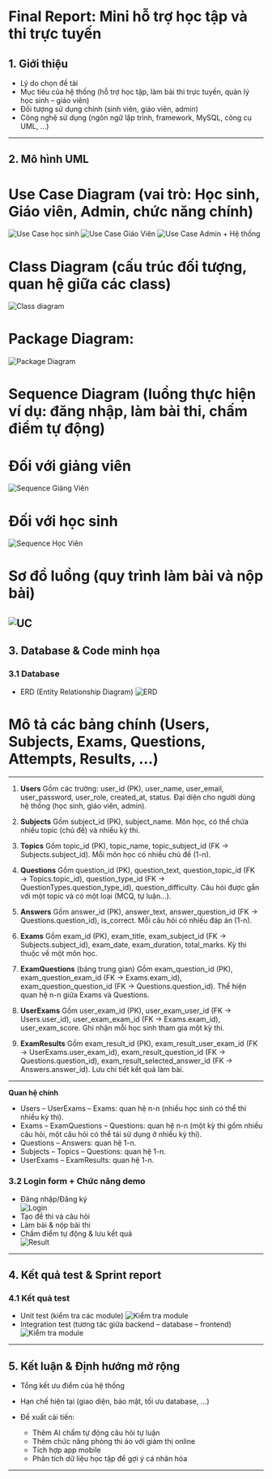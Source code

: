 # Final Report: Mini hỗ trợ học tập và thi trực tuyến

## 1. Giới thiệu

* Lý do chọn đề tài
* Mục tiêu của hệ thống (hỗ trợ học tập, làm bài thi trực tuyến, quản lý học sinh – giáo viên)
* Đối tượng sử dụng chính (sinh viên, giáo viên, admin)
* Công nghệ sử dụng (ngôn ngữ lập trình, framework, MySQL, công cụ UML, …)

---

## 2. Mô hình UML

# Use Case Diagram (vai trò: Học sinh, Giáo viên, Admin, chức năng chính)
![Use Case học sinh](https://github.com/thangvuongminh/doan/blob/main/software-engineering-lab/labs/lab10-final-demo/final-report/Use%20Cases/h%E1%BB%8Dc%20sinh.jpg)
![Use Case Giáo Viên](https://github.com/thangvuongminh/doan/blob/main/software-engineering-lab/labs/lab10-final-demo/final-report/Use%20Cases/giaovien.jpg)
![Use Case Admin + Hệ thống](https://github.com/thangvuongminh/doan/blob/main/software-engineering-lab/labs/lab10-final-demo/final-report/Use%20Cases/admin%2Bhethong.jpg)


# Class Diagram (cấu trúc đối tượng, quan hệ giữa các class)
![Class diagram](https://github.com/thangvuongminh/doan/blob/main/software-engineering-lab/labs/lab06-atm-class/Class%20diagram.png)     
# Package Diagram:     

![Package Diagram](https://github.com/thangvuongminh/doan/blob/main/software-engineering-lab/labs/lab06-atm-class/Package_Diagram.png)   
# Sequence Diagram (luồng thực hiện ví dụ: đăng nhập, làm bài thi, chấm điểm tự động)
# Đối với giảng viên
  ![Sequence Giảng Viên](https://github.com/thangvuongminh/doan/blob/main/software-engineering-lab/labs/lab03-UML/Gi%E1%BA%A3ng%20Vi%C3%AAn.png)
# Đối với học sinh
 ![Sequence Học Viên](https://github.com/thangvuongminh/doan/blob/main/software-engineering-lab/labs/lab03-UML/Student.png)
# Sơ đồ luồng (quy trình làm bài và nộp bài)
![UC ](https://github.com/thangvuongminh/doan/blob/main/software-engineering-lab/labs/lab03-UML/AnhPhanTichNghiepVu1ChucNang.png)
---

## 3. Database & Code minh họa

### 3.1 Database
* ERD (Entity Relationship Diagram)
 ![ERD](https://github.com/thangvuongminh/doan/blob/main/software-engineering-lab/labs/lab05/ERDForMiniAPP.png)
# Mô tả các bảng chính (Users, Subjects, Exams, Questions, Attempts, Results, …)

---

1. **Users**
   Gồm các trường: user_id (PK), user_name, user_email, user_password, user_role, created_at, status.
   Đại diện cho người dùng hệ thống (học sinh, giáo viên, admin).

2. **Subjects**
   Gồm subject_id (PK), subject_name.
   Môn học, có thể chứa nhiều topic (chủ đề) và nhiều kỳ thi.

3. **Topics**
   Gồm topic_id (PK), topic_name, topic_subject_id (FK → Subjects.subject_id).
   Mỗi môn học có nhiều chủ đề (1-n).

4. **Questions**
   Gồm question_id (PK), question_text, question_topic_id (FK → Topics.topic_id), question_type_id (FK → QuestionTypes.question_type_id), question_difficulty.
   Câu hỏi được gắn với một topic và có một loại (MCQ, tự luận...).

5. **Answers**
   Gồm answer_id (PK), answer_text, answer_question_id (FK → Questions.question_id), is_correct.
   Mỗi câu hỏi có nhiều đáp án (1-n).

6. **Exams**
   Gồm exam_id (PK), exam_title, exam_subject_id (FK → Subjects.subject_id), exam_date, exam_duration, total_marks.
   Kỳ thi thuộc về một môn học.

7. **ExamQuestions** (bảng trung gian)
   Gồm exam_question_id (PK), exam_question_exam_id (FK → Exams.exam_id), exam_question_question_id (FK → Questions.question_id).
   Thể hiện quan hệ n-n giữa Exams và Questions.

8. **UserExams**
   Gồm user_exam_id (PK), user_exam_user_id (FK → Users.user_id), user_exam_exam_id (FK → Exams.exam_id), user_exam_score.
   Ghi nhận mỗi học sinh tham gia một kỳ thi.

9. **ExamResults**
   Gồm exam_result_id (PK), exam_result_user_exam_id (FK → UserExams.user_exam_id), exam_result_question_id (FK → Questions.question_id), exam_result_selected_answer_id (FK → Answers.answer_id).
   Lưu chi tiết kết quả làm bài.

---

**Quan hệ chính**

* Users – UserExams – Exams: quan hệ n-n (nhiều học sinh có thể thi nhiều kỳ thi).
* Exams – ExamQuestions – Questions: quan hệ n-n (một kỳ thi gồm nhiều câu hỏi, một câu hỏi có thể tái sử dụng ở nhiều kỳ thi).
* Questions – Answers: quan hệ 1-n.
* Subjects – Topics – Questions: quan hệ 1-n.
* UserExams – ExamResults: quan hệ 1-n.

### 3.2 Login form + Chức năng demo

* Đăng nhập/Đăng ký    
  ![Login](https://github.com/thangvuongminh/doan/blob/main/software-engineering-lab/labs/lab04-login-form/image.png)     
* Tạo đề thi và câu hỏi    
* Làm bài & nộp bài thi   
* Chấm điểm tự động & lưu kết quả   
    ![Result](https://github.com/thangvuongminh/doan/blob/main/software-engineering-lab/labs/lab07/ans.jpg)    

---

## 4. Kết quả test & Sprint report

### 4.1 Kết quả test

* Unit test (kiểm tra các module)
 ![Kiểm tra module](https://github.com/thangvuongminh/doan/blob/main/software-engineering-lab/labs/lab08/UnitTest.png)
* Integration test (tương tác giữa backend – database – frontend)
  ![Kiểm tra module](https://github.com/thangvuongminh/doan/blob/main/software-engineering-lab/labs/lab08/%E1%BA%A2nh%20pass%26fail.png)
---

## 5. Kết luận & Định hướng mở rộng

* Tổng kết ưu điểm của hệ thống
* Hạn chế hiện tại (giao diện, bảo mật, tối ưu database, …)
* Đề xuất cải tiến:

  * Thêm AI chấm tự động câu hỏi tự luận
  * Thêm chức năng phòng thi ảo với giám thị online
  * Tích hợp app mobile
  * Phân tích dữ liệu học tập để gợi ý cá nhân hóa

---



